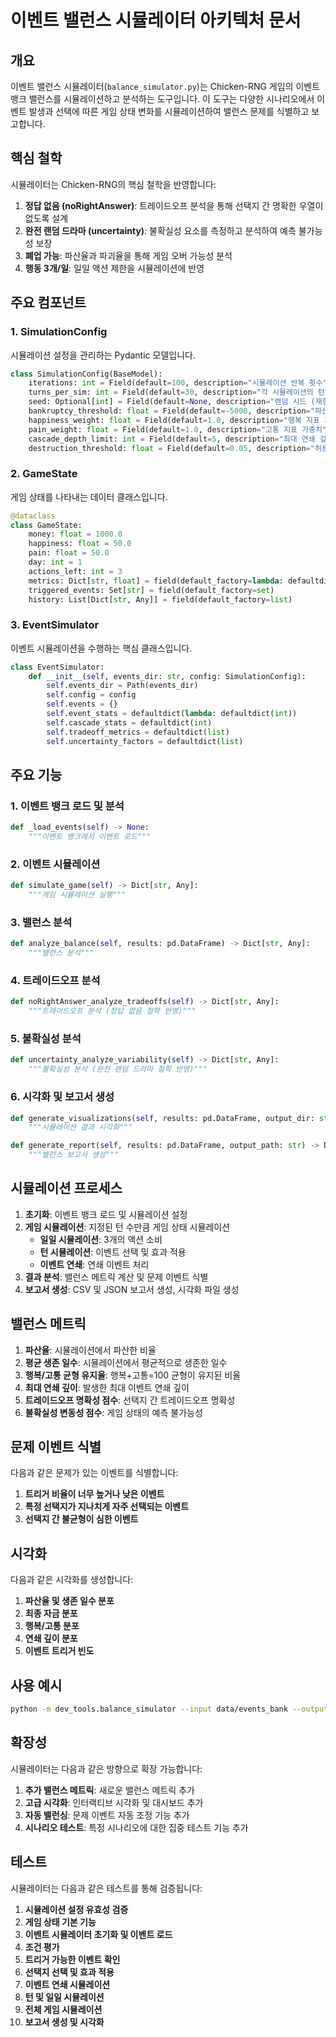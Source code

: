 # 이벤트 밸런스 시뮬레이터 아키텍처 문서

## 개요

이벤트 밸런스 시뮬레이터(`balance_simulator.py`)는 Chicken-RNG 게임의 이벤트 뱅크 밸런스를 시뮬레이션하고 분석하는 도구입니다. 이 도구는 다양한 시나리오에서 이벤트 발생과 선택에 따른 게임 상태 변화를 시뮬레이션하여 밸런스 문제를 식별하고 보고합니다.

## 핵심 철학

시뮬레이터는 Chicken-RNG의 핵심 철학을 반영합니다:

1. **정답 없음 (noRightAnswer)**: 트레이드오프 분석을 통해 선택지 간 명확한 우열이 없도록 설계
2. **완전 랜덤 드라마 (uncertainty)**: 불확실성 요소를 측정하고 분석하여 예측 불가능성 보장
3. **폐업 가능**: 파산율과 파괴율을 통해 게임 오버 가능성 분석
4. **행동 3개/일**: 일일 액션 제한을 시뮬레이션에 반영

## 주요 컴포넌트

### 1. SimulationConfig

시뮬레이션 설정을 관리하는 Pydantic 모델입니다.

```python
class SimulationConfig(BaseModel):
    iterations: int = Field(default=100, description="시뮬레이션 반복 횟수")
    turns_per_sim: int = Field(default=30, description="각 시뮬레이션의 턴 수")
    seed: Optional[int] = Field(default=None, description="랜덤 시드 (재현성)")
    bankruptcy_threshold: float = Field(default=-5000, description="파산 기준 자금")
    happiness_weight: float = Field(default=1.0, description="행복 지표 가중치")
    pain_weight: float = Field(default=1.0, description="고통 지표 가중치")
    cascade_depth_limit: int = Field(default=5, description="최대 연쇄 깊이")
    destruction_threshold: float = Field(default=0.05, description="허용 가능한 파괴율")
```

### 2. GameState

게임 상태를 나타내는 데이터 클래스입니다.

```python
@dataclass
class GameState:
    money: float = 1000.0
    happiness: float = 50.0
    pain: float = 50.0
    day: int = 1
    actions_left: int = 3
    metrics: Dict[str, float] = field(default_factory=lambda: defaultdict(float))
    triggered_events: Set[str] = field(default_factory=set)
    history: List[Dict[str, Any]] = field(default_factory=list)
```

### 3. EventSimulator

이벤트 시뮬레이션을 수행하는 핵심 클래스입니다.

```python
class EventSimulator:
    def __init__(self, events_dir: str, config: SimulationConfig):
        self.events_dir = Path(events_dir)
        self.config = config
        self.events = {}
        self.event_stats = defaultdict(lambda: defaultdict(int))
        self.cascade_stats = defaultdict(int)
        self.tradeoff_metrics = defaultdict(list)
        self.uncertainty_factors = defaultdict(list)
```

## 주요 기능

### 1. 이벤트 뱅크 로드 및 분석

```python
def _load_events(self) -> None:
    """이벤트 뱅크에서 이벤트 로드"""
```

### 2. 이벤트 시뮬레이션

```python
def simulate_game(self) -> Dict[str, Any]:
    """게임 시뮬레이션 실행"""
```

### 3. 밸런스 분석

```python
def analyze_balance(self, results: pd.DataFrame) -> Dict[str, Any]:
    """밸런스 분석"""
```

### 4. 트레이드오프 분석

```python
def noRightAnswer_analyze_tradeoffs(self) -> Dict[str, Any]:
    """트레이드오프 분석 (정답 없음 철학 반영)"""
```

### 5. 불확실성 분석

```python
def uncertainty_analyze_variability(self) -> Dict[str, Any]:
    """불확실성 분석 (완전 랜덤 드라마 철학 반영)"""
```

### 6. 시각화 및 보고서 생성

```python
def generate_visualizations(self, results: pd.DataFrame, output_dir: str) -> List[str]:
    """시뮬레이션 결과 시각화"""

def generate_report(self, results: pd.DataFrame, output_path: str) -> Dict[str, Any]:
    """밸런스 보고서 생성"""
```

## 시뮬레이션 프로세스

1. **초기화**: 이벤트 뱅크 로드 및 시뮬레이션 설정
2. **게임 시뮬레이션**: 지정된 턴 수만큼 게임 상태 시뮬레이션
   - **일일 시뮬레이션**: 3개의 액션 소비
   - **턴 시뮬레이션**: 이벤트 선택 및 효과 적용
   - **이벤트 연쇄**: 연쇄 이벤트 처리
3. **결과 분석**: 밸런스 메트릭 계산 및 문제 이벤트 식별
4. **보고서 생성**: CSV 및 JSON 보고서 생성, 시각화 파일 생성

## 밸런스 메트릭

1. **파산율**: 시뮬레이션에서 파산한 비율
2. **평균 생존 일수**: 시뮬레이션에서 평균적으로 생존한 일수
3. **행복/고통 균형 유지율**: 행복+고통=100 균형이 유지된 비율
4. **최대 연쇄 깊이**: 발생한 최대 이벤트 연쇄 깊이
5. **트레이드오프 명확성 점수**: 선택지 간 트레이드오프 명확성
6. **불확실성 변동성 점수**: 게임 상태의 예측 불가능성

## 문제 이벤트 식별

다음과 같은 문제가 있는 이벤트를 식별합니다:

1. **트리거 비율이 너무 높거나 낮은 이벤트**
2. **특정 선택지가 지나치게 자주 선택되는 이벤트**
3. **선택지 간 불균형이 심한 이벤트**

## 시각화

다음과 같은 시각화를 생성합니다:

1. **파산율 및 생존 일수 분포**
2. **최종 자금 분포**
3. **행복/고통 분포**
4. **연쇄 깊이 분포**
5. **이벤트 트리거 빈도**

## 사용 예시

```bash
python -m dev_tools.balance_simulator --input data/events_bank --output reports/balance_report.csv --iterations 1000 --turns 30 --seed 42 --visualize
```

## 확장성

시뮬레이터는 다음과 같은 방향으로 확장 가능합니다:

1. **추가 밸런스 메트릭**: 새로운 밸런스 메트릭 추가
2. **고급 시각화**: 인터랙티브 시각화 및 대시보드 추가
3. **자동 밸런싱**: 문제 이벤트 자동 조정 기능 추가
4. **시나리오 테스트**: 특정 시나리오에 대한 집중 테스트 기능 추가

## 테스트

시뮬레이터는 다음과 같은 테스트를 통해 검증됩니다:

1. **시뮬레이션 설정 유효성 검증**
2. **게임 상태 기본 기능**
3. **이벤트 시뮬레이터 초기화 및 이벤트 로드**
4. **조건 평가**
5. **트리거 가능한 이벤트 확인**
6. **선택지 선택 및 효과 적용**
7. **이벤트 연쇄 시뮬레이션**
8. **턴 및 일일 시뮬레이션**
9. **전체 게임 시뮬레이션**
10. **보고서 생성 및 시각화**

